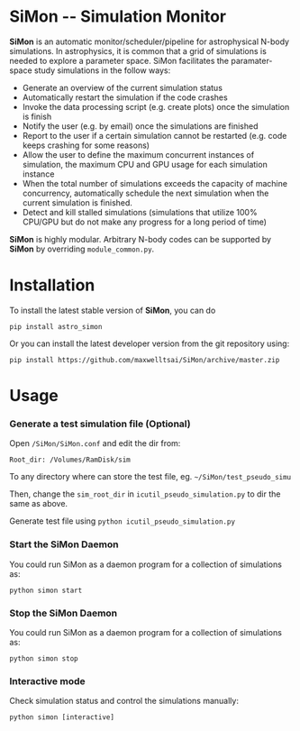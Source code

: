 # SiMon -- Simulation Monitor

**SiMon** is an automatic monitor/scheduler/pipeline for astrophysical N-body simulations. In astrophysics, it is common that a grid of simulations is needed to explore a parameter space. SiMon facilitates the paramater-space study simulations in the follow ways:

* Generate an overview of the current simulation status
* Automatically restart the simulation if the code crashes
* Invoke the data processing script (e.g. create plots) once the simulation is finish
* Notify the user (e.g. by email) once the simulations are finished
* Report to the user if a certain simulation cannot be restarted (e.g. code keeps crashing for some reasons)
* Allow the user to define the maximum concurrent instances of simulation, the maximum CPU and GPU usage for each simulation instance
* When the total number of simulations exceeds the capacity of machine concurrency, automatically schedule the next simulation when the current simulation is finished.
* Detect and kill stalled simulations (simulations that utilize 100% CPU/GPU but do not make any progress for a long period of time)

**SiMon** is highly modular. Arbitrary N-body codes can be supported by **SiMon** by overriding `module_common.py`.

# Installation

To install the latest stable version of **SiMon**, you can do

    pip install astro_simon
    
Or you can install the latest developer version from the git repository using:

    pip install https://github.com/maxwelltsai/SiMon/archive/master.zip
    
# Usage

### Generate a test simulation file (Optional)

Open `/SiMon/SiMon.conf` and edit the dir from: 

    Root_dir: /Volumes/RamDisk/sim
    
To any directory where can store the test file, eg. `~/SiMon/test_pseudo_simu`

Then, change the `sim_root_dir` in `icutil_pseudo_simulation.py` to dir the same as above.

Generate test file using `python icutil_pseudo_simulation.py`

### Start the SiMon Daemon

You could run SiMon as a daemon program for a collection of simulations as:

    python simon start
    

### Stop the SiMon Daemon

You could run SiMon as a daemon program for a collection of simulations as:

    python simon stop
    
### Interactive mode
Check simulation status and control the simulations manually:

    python simon [interactive]


